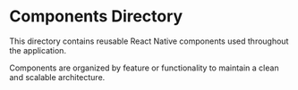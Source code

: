 # Components Directory

This directory contains reusable React Native components used throughout the application.

Components are organized by feature or functionality to maintain a clean and scalable architecture.